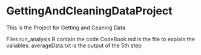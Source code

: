 # GettingAndCleaningDataProject

This is the Project for Getting and Ceaning Data

Files
run_analysis.R contain the code
CodeBook.md is the file to explain the valiables.
averageData.txt is the  output of the 5th step

